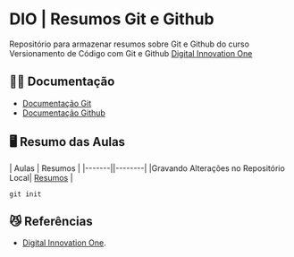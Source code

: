 # DIO | Resumos Git e Github

Repositório para armazenar resumos sobre Git e Github do curso Versionamento de Código com Git e Github [Digital Innovation One](https://www.dio.me/)

## 🐱‍👤 Documentação

- [Documentação Git](https://git-scm.com/)
- [Documentação Github](https://docs.github.com/pt/get-started)

## 🖥 Resumo das Aulas

| Aulas | Resumos |
|-------||--------|
|Gravando Alterações no Repositório Local| [Resumos]() |

```
git init

```

## 😼 Referências

- [Digital Innovation One]().